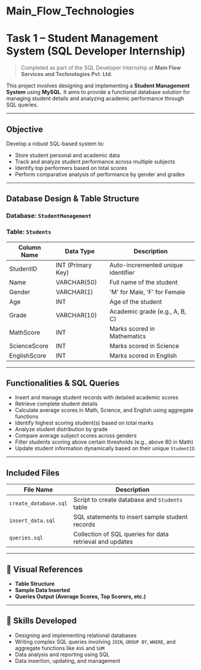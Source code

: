 # Main_Flow_Technologies
# Task 1 – Student Management System (SQL Developer Internship)

> Completed as part of the SQL Developer Internship at **Main Flow Services and Technologies Pvt. Ltd.**

This project involves designing and implementing a **Student Management System** using **MySQL**. It aims to provide a functional database solution for managing student details and analyzing academic performance through SQL queries.

---

## Objective

Develop a robust SQL-based system to:

- Store student personal and academic data
- Track and analyze student performance across multiple subjects
- Identify top performers based on total scores
- Perform comparative analysis of performance by gender and grades

---

## Database Design & Table Structure

### Database: `StudentManagement`

### Table: `Students`

| Column Name    | Data Type         | Description                           |
|----------------|-------------------|-------------------------------------|
| StudentID      | INT (Primary Key) | Auto-incremented unique identifier  |
| Name           | VARCHAR(50)       | Full name of the student             |
| Gender         | VARCHAR(1)        | 'M' for Male, 'F' for Female         |
| Age            | INT               | Age of the student                   |
| Grade          | VARCHAR(10)       | Academic grade (e.g., A, B, C)       |
| MathScore      | INT               | Marks scored in Mathematics          |
| ScienceScore   | INT               | Marks scored in Science               |
| EnglishScore   | INT               | Marks scored in English               |

---

## Functionalities & SQL Queries

- Insert and manage student records with detailed academic scores
- Retrieve complete student details
- Calculate average scores in Math, Science, and English using aggregate functions
- Identify highest scoring student(s) based on total marks
- Analyze student distribution by grade
- Compare average subject scores across genders
- Filter students scoring above certain thresholds (e.g., above 80 in Math)
- Update student information dynamically based on their unique `StudentID`

---

## Included Files

| File Name             | Description                                     |
|-----------------------|-------------------------------------------------|
| `create_database.sql` | Script to create database and `Students` table |
| `insert_data.sql`     | SQL statements to insert sample student records |
| `queries.sql`         | Collection of SQL queries for data retrieval and updates |

---

## 📸 Visual References

- **Table Structure**  
- **Sample Data Inserted**  
- **Queries Output (Average Scores, Top Scorers, etc.)**

---

## 🧠 Skills Developed

- Designing and implementing relational databases  
- Writing complex SQL queries involving `JOIN`, `GROUP BY`, `WHERE`, and aggregate functions like `AVG` and `SUM`  
- Data analysis and reporting using SQL  
- Data insertion, updating, and management  

